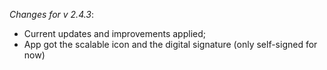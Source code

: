 _Changes for v 2.4.3_:
- Current updates and improvements applied;
- App got the scalable icon and the digital signature (only self-signed for now)

